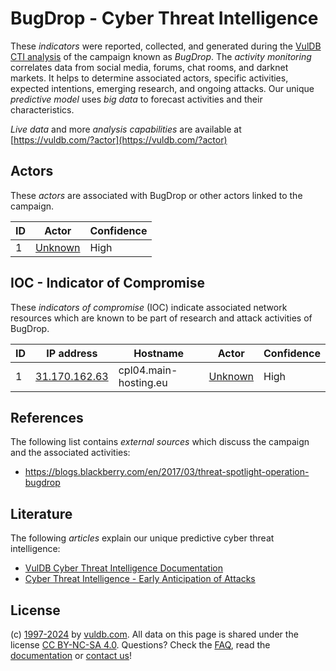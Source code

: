 # BugDrop - Cyber Threat Intelligence

These _indicators_ were reported, collected, and generated during the [VulDB CTI analysis](https://vuldb.com/?kb.cti) of the campaign known as _BugDrop_. The _activity monitoring_ correlates data from social media, forums, chat rooms, and darknet markets. It helps to determine associated actors, specific activities, expected intentions, emerging research, and ongoing attacks. Our unique _predictive model_ uses _big data_ to forecast activities and their characteristics.

_Live data_ and more _analysis capabilities_ are available at [https://vuldb.com/?actor](https://vuldb.com/?actor)

## Actors

These _actors_ are associated with BugDrop or other actors linked to the campaign.

ID | Actor | Confidence
-- | ----- | ----------
1 | [Unknown](https://vuldb.com/?actor.unknown) | High

## IOC - Indicator of Compromise

These _indicators of compromise_ (IOC) indicate associated network resources which are known to be part of research and attack activities of BugDrop.

ID | IP address | Hostname | Actor | Confidence
-- | ---------- | -------- | ----- | ----------
1 | [31.170.162.63](https://vuldb.com/?ip.31.170.162.63) | cpl04.main-hosting.eu | [Unknown](https://vuldb.com/?actor.unknown) | High

## References

The following list contains _external sources_ which discuss the campaign and the associated activities:

* https://blogs.blackberry.com/en/2017/03/threat-spotlight-operation-bugdrop

## Literature

The following _articles_ explain our unique predictive cyber threat intelligence:

* [VulDB Cyber Threat Intelligence Documentation](https://vuldb.com/?kb.cti)
* [Cyber Threat Intelligence - Early Anticipation of Attacks](https://www.scip.ch/en/?labs.20201022)

## License

(c) [1997-2024](https://vuldb.com/?kb.changelog) by [vuldb.com](https://vuldb.com/?kb.about). All data on this page is shared under the license [CC BY-NC-SA 4.0](https://creativecommons.org/licenses/by-nc-sa/4.0/). Questions? Check the [FAQ](https://vuldb.com/?kb.faq), read the [documentation](https://vuldb.com/?kb) or [contact us](https://vuldb.com/?contact)!
